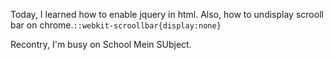 Today, I learned how to enable jquery in html.
Also, how to undisplay scrooll bar on chrome.```::webkit-scroollbar{display:none}```

Recontry, I'm busy on School Mein SUbject.
